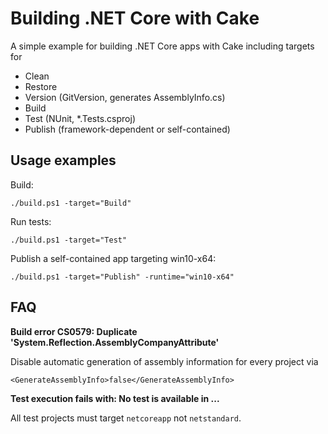 # Building .NET Core with Cake

A simple example for building .NET Core apps with Cake including targets for

- Clean
- Restore
- Version (GitVersion, generates AssemblyInfo.cs)
- Build
- Test (NUnit, *.Tests.csproj)
- Publish (framework-dependent or self-contained)


## Usage examples

Build:

    ./build.ps1 -target="Build"

Run tests:

    ./build.ps1 -target="Test"

Publish a self-contained app targeting win10-x64:
    
    ./build.ps1 -target="Publish" -runtime="win10-x64"


## FAQ

**Build error CS0579: Duplicate 'System.Reflection.AssemblyCompanyAttribute'**

Disable automatic generation of assembly information for every project via

    <GenerateAssemblyInfo>false</GenerateAssemblyInfo>

**Test execution fails with: No test is available in ...**

All test projects must target `netcoreapp` not `netstandard`.
